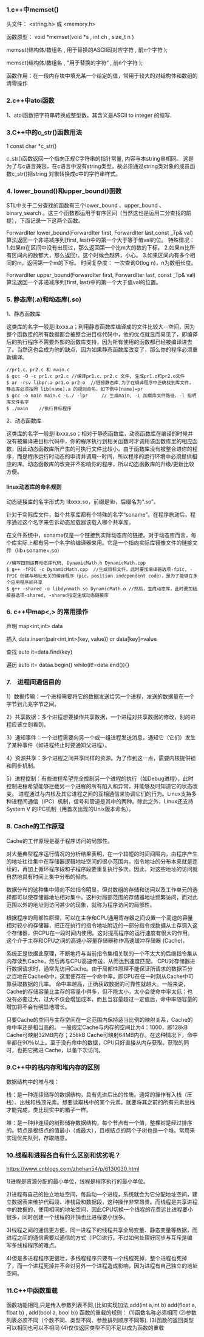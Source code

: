 ### 1.c++中memset()
头文件： <string.h>  或 <memory.h>

函数原型： void *memset(void *s , int ch , size_t  n )

memset(结构体/数组名 , 用于替换的ASCII码对应字符 , 前n个字符 );

memset(结构体/数组名 , "用于替换的字符“ , 前n个字符 );

函数作用：在一段内存块中填充某一个给定的值，常用于较大的对结构体和数组的清零操作

### 2.c++中atoi函数
1、atoi函数把字符串转换成整型数。其含义是ASCII to integer 的缩写.

### 3.C++中的c_str()函数用法
1 const char *c_str()

c_str()函数返回一个指向正规C字符串的指针常量, 内容与本string串相同。
这是为了与c语言兼容，在c语言中没有string类型，故必须通过string类对象的成员函数c_str()把string 对象转换成c中的字符串样式。


### 4. lower_bound()和upper_bound()函数

STL中关于二分查找的函数有三个lower_bound 、upper_bound 、binary_search 。这三个函数都运用于有序区间（当然这也是运用二分查找的前提），下面记录一下这两个函数。

ForwardIter lower_bound(ForwardIter first, ForwardIter last,const _Tp& val)算法返回一个非递减序列[first, last)中的第一个大于等于值val的位。
特殊情况：
1.如果m在区间中没有出现过，那么返回第一个比m大的数的下标。
2.如果m比所有区间内的数都大，那么返回r。这个时候会越界，小心。
3.如果区间内有多个相同的m，返回第一个m的下标。
时间复杂度：
一次查询O(log n)，n为数组长度。


ForwardIter upper_bound(ForwardIter first, ForwardIter last, const _Tp& val)算法返回一个非递减序列[first, last)中的第一个大于值val的位置。

### 5. 静态库(.a)和动态库(.so)
1、静态函数库

这类库的名字一般是libxxx.a；利用静态函数库编译成的文件比较大--空间，因为整个函数库的所有数据都会被整合进目标代码中，他的优点就显而易见了，即编译后的执行程序不需要外部的函数库支持，因为所有使用的函数都已经被编译进去了。当然这也会成为他的缺点，因为如果静态函数库改变了，那么你的程序必须重新编译。
```
//pr1.c、pr2.c 和 main.c
$ gcc -O -c pr1.c pr2.c //编译pr1.c、pr2.c 文件, 生成pr1.o和pr2.o文件
$ ar -rsv libpr.a pr1.o pr2.o  //链接静态库,为了在编译程序中正确找到库文件，静态库必须按照 lib[name].a 的规则命名，如下例中[name]=pr
$ gcc -o main main.c -L./ -lpr     // 生成main, -L 加载库文件路径，-l 指明库文件名字
$ ./main    //执行目标程序
```
2、动态函数库

这类库的名字一般是libxxx.so；相对于静态函数库，动态函数库在编译的时候并没有被编译进目标代码中，你的程序执行到相关函数时才调用该函数库里的相应函数，因此动态函数库所产生的可执行文件比较小。由于函数库没有被整合进你的程序，而是程序运行时动态的申请并调用--时间，所以程序的运行环境中必须提供相应的库。动态函数库的改变并不影响你的程序，所以动态函数库的升级/更新比较方便。

#### linux动态库的命名规则

动态链接库的名字形式为 libxxx.so，前缀是lib，后缀名为“.so”。

针对于实际库文件，每个共享库都有个特殊的名字“soname”。在程序启动后，程序通过这个名字来告诉动态加载器该载入哪个共享库。

在文件系统中，soname仅是一个链接到实际动态库的链接。对于动态库而言，每个库实际上都有另一个名字给编译器来用。它是一个指向实际库镜像文件的链接文件（lib+soname+.so)
```
//编写四则运算动态库代码, DynamicMath.h DynamicMath.cpp
$ g++ -fPIC -c DynamicMath.cpp  //生成目标文件，此时要加编译器选项-fpic, -fPIC 创建与地址无关的编译程序（pic，position independent code），是为了能够在多个应用程序间共享
$ g++ -shared -o libdynmath.so DynamicMath.o //然后，生成动态库，此时要加链接器选项-shared, -shared指定生成动态链接库
```
### 6. c++中map<,> 的常用操作

声明 map<int,int> data

插入 data.insert(pair<int,int>(key, value)) or data[key]=value

查找 auto it=data.find(key)

遍历 auto it= dataa.begin()  while(it!=data.end()){}


### 7.　进程间通信目的
1）数据传输：一个进程需要将它的数据发送给另一个进程，发送的数据量在一个字节到几兆字节之间。

2）共享数据：多个进程想要操作共享数据，一个进程对共享数据的修改，别的进程应该立刻看到。

3）通知事件：一个进程需要向另一个或一组进程发送消息，通知它（它们）发生了某种事件（如进程终止时要通知父进程）。

4）资源共享：多个进程之间共享同样的资源。为了作到这一点，需要内核提供锁和同步机制。

5）进程控制：有些进程希望完全控制另一个进程的执行（如Debug进程），此时控制进程希望能够拦截另一个进程的所有陷入和异常，并能够及时知道它的状态改变。
进程通过与内核及其它进程之间的互相通信来协调它们的行为。Linux支持多种进程间通信（IPC）机制，信号和管道是其中的两种。除此之外，Linux还支持System V 的IPC机制（用首次出现的Unix版本命名）。


### 8. Cache的工作原理 
Cache的工作原理是基于程序访问的局部性。 
   
对大量典型程序运行情况的分析结果表明，在一个较短的时间间隔内，由程序产生的地址往往集中在存储器逻辑地址空间的很小范围内。指令地址的分布本来就是连续的，再加上循环程序段和子程序段要重复执行多次。因此，对这些地址的访问就自然地具有时间上集中分布的倾向。 

数据分布的这种集中倾向不如指令明显，但对数组的存储和访问以及工作单元的选择都可以使存储器地址相对集中。这种对局部范围的存储器地址频繁访问，而对此范围以外的地址则访问甚少的现象，就称为程序访问的局部性。
    
根据程序的局部性原理，可以在主存和CPU通用寄存器之间设置一个高速的容量相对较小的存储器，把正在执行的指令地址附近的一部分指令或数据从主存调入这个存储器，供CPU在一段时间内使用。这对提高程序的运行速度有很大的作用。这个介于主存和CPU之间的高速小容量存储器称作高速缓冲存储器 (Cache)。 
    
系统正是依据此原理，不断地将与当前指令集相关联的一个不太大的后继指令集从内存读到Cache，然后再与CPU高速传送，从而达到速度匹配。
CPU对存储器进行数据请求时，通常先访问Cache。由于局部性原理不能保证所请求的数据百分之百地在Cache命中，这里便存在一个命中率。即CPU在任一时刻从Cache中可靠获取数据的几率。 命中率越高，正确获取数据的可靠性就越大。一般来说，Cache的存储容量比主存的容量小得多，但不能太小，太小会使命中率太低；也没有必要过大，过大不仅会增加成本，而且当容量超过一定值后，命中率随容量的增加将不会有明显地增长。
    
只要Cache的空间与主存空间在一定范围内保持适当比例的映射关系，Cache的命中率还是相当高的。 
一般规定Cache与内存的空间比为4：1000，即128kB Cache可映射32MB内存；256kB Cache可映射64MB内存。在这种情况下，命中率都在90％以上。至于没有命中的数据，CPU只好直接从内存获取。获取的同时，也把它拷进 Cache，以备下次访问。

### 9.C++中的栈内存和堆内存的区别
数据结构中的堆与栈：

栈：是一种连续储存的数据结构，具有先进后出的性质。通常的操作有入栈（圧栈）、出栈和栈顶元素。想要读取栈中的某个元素，就要将其之前的所有元素出栈才能完成。类比现实中的箱子一样。

堆：是一种非连续的树形储存数据结构，每个节点有一个值，整棵树是经过排序的。特点是根结点的值最小（或最大），且根结点的两个子树也是一个堆。常用来实现优先队列，存取随意。


### 10.线程和进程各自有什么区别和优劣呢？
https://www.cnblogs.com/zhehan54/p/6130030.html

1)进程是资源分配的最小单位，线程是程序执行的最小单位。

2)进程有自己的独立地址空间，每启动一个进程，系统就会为它分配地址空间，建立数据表来维护代码段、堆栈段和数据段，这种操作非常昂贵。而线程是共享进程中的数据的，使用相同的地址空间，因此CPU切换一个线程的花费远比进程要小很多，同时创建一个线程的开销也比进程要小很多。

3)线程之间的通信更方便，同一进程下的线程共享全局变量、静态变量等数据，而进程之间的通信需要以通信的方式（IPC)进行。不过如何处理好同步与互斥是编写多线程程序的难点。

4)但是多进程程序更健壮，多线程程序只要有一个线程死掉，整个进程也死掉了，而一个进程死掉并不会对另外一个进程造成影响，因为进程有自己独立的地址空间。

### 11.C++中函数重载
函数功能相同,只是传入参数列表不同,(比如实现加法,add(int a,int b) add(float a, float b) , add(bool a, bool b))
函数的重载的规则：
    (1)函数名称必须相同
    (2)参数列表必须不同（个数不同、类型不同、参数排列顺序不同等).
    (3)函数的返回类型可以相同也可以不相同
    (4)仅仅返回类型不同不足以成为函数的重载
